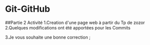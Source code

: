 # Git-GitHub
##Partie 2 Activité
 1.Creation d'une page web à partir du Tp de zozor
 2.Quelques modifications ont été apportées pour les Commits  

 3.Je vous souhaite une bonne correction ;
